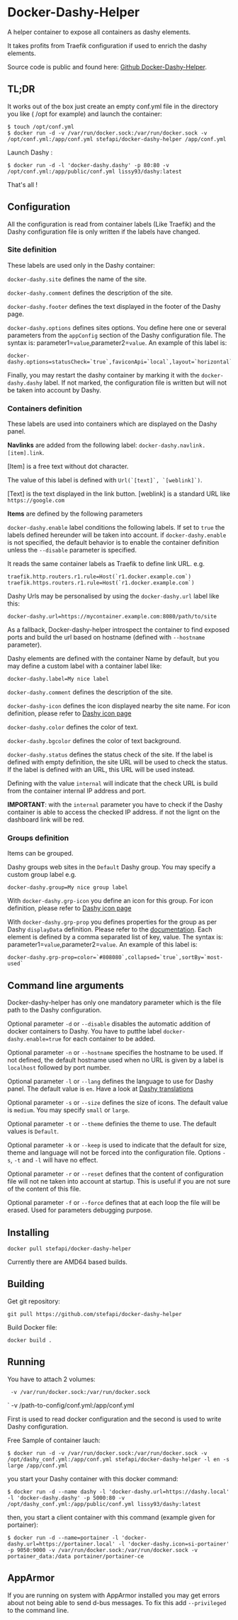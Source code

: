 # Docker-Dashy-Helper

A helper container to expose all containers as dashy elements.

It takes profits from Traefik configuration if used to enrich the dashy elements.

Source code is public and found here: [Github Docker-Dashy-Helper](https://github.com/stefapi/docker-dashy-helper).

## TL;DR

It works out of the box just create an empty conf.yml file in the directory you like ( /opt for example) and launch the container:

```
$ touch /opt/conf.yml
$ docker run -d -v /var/run/docker.sock:/var/run/docker.sock -v /opt/conf.yml:/app/conf.yml stefapi/docker-dashy-helper /app/conf.yml 
```

Launch Dashy :

```
$ docker run -d -l 'docker-dashy.dashy' -p 80:80 -v /opt/conf.yml:/app/public/conf.yml lissy93/dashy:latest
```

That's all !

## Configuration

All the configuration is read from container labels (Like Traefik) and the Dashy configuration file is only written if the labels have changed.

### Site definition

These labels are used only in the Dashy container:

`docker-dashy.site` defines the name of the site.

`docker-dashy.comment` defines the description of the site.

`docker-dashy.footer` defines the text displayed in the footer of the Dashy page.

`docker-dashy.options` defines sites options. You define here one or several parameters from the `appConfig` section of the Dashy configuration file. The syntax is: parameter1=`value`,parameter2=`value`. An example of this label is:
```
docker-dashy.options=statusCheck=`true`,faviconApi=`local`,layout=`horizontal`
```

Finally, you may restart the dashy container by marking it with the `docker-dashy.dashy` label. If not marked, the configuration file is written but will not be taken into account by Dashy.

###  Containers definition

These labels are used into containers which are displayed on the Dashy panel.

**Navlinks** are added from the following label: `docker-dashy.navlink.[item].link`.

[Item] is a free text without dot character.

The value of this label is defined with ```Url(`[text]`, `[weblink]`)```.

[Text] is the text displayed in the link button. [weblink] is a standard URL like `https://google.com`

**Items** are defined by the following parameters

`docker-dashy.enable` label conditions the following labels. If set to `true` the labels defined hereunder will be taken into account. if `docker-dashy.enable` is not specified, the default behavior is to enable the container definition unless the `--disable` parameter is specified.

It reads the same container labels as Traefik to define link URL. e.g.

```
traefik.http.routers.r1.rule=Host(`r1.docker.example.com`)
traefik.https.routers.r1.rule=Host(`r1.docker.example.com`)
```
Dashy Urls may be personalised by using the `docker-dashy.url` label like this:

````
docker-dashy.url=https://mycontainer.example.com:8080/path/to/site
````
As a fallback, Docker-dashy-helper introspect the container to find exposed ports and build the url based on hostname (defined with `--hostname` parameter).

Dashy elements are defined with the container Name by default, but you may define a custom label with a container label like:
```
docker-dashy.label=My nice label
```

`docker-dashy.comment` defines the description of the site.

`docker-dashy-icon` defines the icon displayed nearby the site name. For icon definition, please refer to [Dashy icon page](https://github.com/Lissy93/dashy/blob/master/docs/icons.md)

`docker-dashy.color` defines the color of text.

`docker-dashy.bgcolor` defines the color of text background.

`docker-dashy.status` defines the status check of the site.
If the label is defined with empty definition, the site URL will be used to check the status. If the label is defined with an URL, this URL will be used instead.

Defining with the value `internal` will indicate that the check URL is build from the container internal IP address and port.

**IMPORTANT**: with the `internal` parameter you have to check if the Dashy container is able to access the checked IP address. if not the lignt on the dashboard link will be red.

### Groups definition

Items can be grouped.

Dashy groups web sites in the `Default` Dashy group. You may specify a custom group label e.g.

```
docker-dashy.group=My nice group label
```
With `docker-dashy.grp-icon` you define an icon for this group. For icon definition, please refer to [Dashy icon page](https://github.com/Lissy93/dashy/blob/master/docs/icons.md)

With `docker-dashy.grp-prop` you defines properties for the group as per Dashy `displayData` definition. Please refer to the [documentation](https://github.com/Lissy93/dashy/blob/master/docs/configuring.md#sectiondisplaydata-optional).
Each element is defined by a comma separated list of key, value. The syntax is: parameter1=`value`,parameter2=`value`. An example of this label is:
```
docker-dashy.grp-prop=color=`#808080`,collapsed=`true`,sortBy=`most-used`
```

## Command line arguments

Docker-dashy-helper has only one mandatory parameter which is the file path to the Dashy configuration.

Optional parameter `-d` or `--disable` disables the automatic addition of docker containers to Dashy. You have to putthe label `docker-dashy.enable=true` for each container to be added.

Optional parameter `-n` or `--hostname` specifies the hostname to be used. If not defined, the default hostname used when no URL is given by a label is `localhost` followed by port number.

Optional parameter `-l` or `--lang` defines the language to use for Dashy panel. The default value is `en`. Have a look at [Dashy  translations](https://github.com/Lissy93/dashy/tree/master/src/assets/locales)

Optional parameter `-s` or `--size` defines the size of icons. The default value is `medium`. You may specify `small` or `large`.

Optional parameter `-t` or `--theme` definies the theme to use. The default values is `Default`. 

Optional parameter `-k` or `--keep` is used to indicate that the default for size, theme and language will not be forced into the configuration file. Options `-s`, `-t` and `-l` will have no effect.

Optional parameter `-r` or `--reset` defines that the content of configuration file will not ne taken into account at startup. This is useful if you are not sure of the content of this file.

Optional parameter `-f` or `--force` defines that at each loop the file will be erased. Used for parameters debugging purpose.


## Installing

`docker pull stefapi/docker-dashy-helper`

Currently there are AMD64 based builds.

## Building

Get git repository:

`git pull https://github.com/stefapi/docker-dashy-helper`

Build Docker file:

`docker build .`

## Running

You have to attach 2 volumes:

` -v /var/run/docker.sock:/var/run/docker.sock`

` -v /path-to-config/conf.yml:/app/conf.yml

First is used to read docker configuration and the second is used to write Dashy configuration.

Free Sample of container lauch:
```
$ docker run -d -v /var/run/docker.sock:/var/run/docker.sock -v /opt/dashy_conf.yml:/app/conf.yml stefapi/docker-dashy-helper -l en -s large /app/conf.yml 
```

you start your Dashy container with this docker command:
```
$ docker run -d --name dashy -l 'docker-dashy.url=https://dashy.local' -l 'docker-dashy.dashy' -p 5000:80 -v /opt/dashy_conf.yml:/app/public/conf.yml lissy93/dashy:latest
```


then, you start a client container with this command (example given for portainer):
```
$ docker run -d --name=portainer -l 'docker-dashy.url=https://portainer.local' -l 'docker-dashy.icon=si-portainer' -p 9050:9000 -v /var/run/docker.sock:/var/run/docker.sock -v portainer_data:/data portainer/portainer-ce
```

## AppArmor

If you are running on system with AppArmor installed you may get errors about not being able to send d-bus messages. To fix this add
`--privileged` to the command line.
